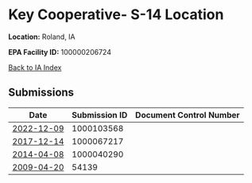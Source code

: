 # Key Cooperative- S-14 Location

**Location:** Roland, IA

**EPA Facility ID:** 100000206724

[Back to IA Index](../../index.md)

## Submissions

| Date | Submission ID | Document Control Number |
|------|--------------|-------------------------|
| [2022-12-09](submissions/1000103568.md) | 1000103568 |  |
| [2017-12-14](submissions/1000067217.md) | 1000067217 |  |
| [2014-04-08](submissions/1000040290.md) | 1000040290 |  |
| [2009-04-20](submissions/54139.md) | 54139 |  |
